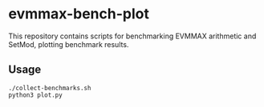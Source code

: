 # evmmax-bench-plot

This repository contains scripts for benchmarking EVMMAX arithmetic and SetMod, plotting benchmark results.

## Usage

```
./collect-benchmarks.sh
python3 plot.py
```
